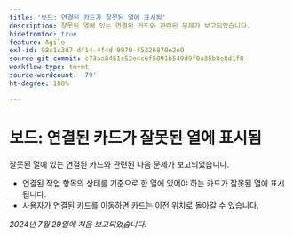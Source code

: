 ```yaml
---
title: '보드: 연결된 카드가 잘못된 열에 표시됨'
description: 잘못된 열에 있는 연결된 카드와 관련된 문제가 보고되었습니다.
hidefromtoc: true
feature: Agile
exl-id: 98c1c3d7-df14-4f4d-9970-f5326870e2e0
source-git-commit: c73aa8451c52e4c6f5091b549d9f0a35b8e8d1f8
workflow-type: tm+mt
source-wordcount: '79'
ht-degree: 100%

---
```


# 보드: 연결된 카드가 잘못된 열에 표시됨

<!--

>[!NOTE]
>
>This issue was fixed on August 15, 2024.

-->

잘못된 열에 있는 연결된 카드와 관련된 다음 문제가 보고되었습니다.

* 연결된 작업 항목의 상태를 기준으로 한 열에 있어야 하는 카드가 잘못된 열에 표시됩니다.
* 사용자가 연결된 카드를 이동하면 카드는 이전 위치로 돌아갈 수 있습니다.

_2024년 7월 29일에 처음 보고되었습니다._
